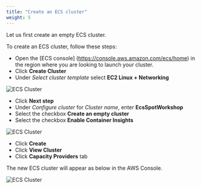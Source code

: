 ```yaml
---
title: "Create an ECS cluster"
weight: 5
---
```


Let us first create an empty ECS cluster.

To create an ECS cluster, follow these steps:

* Open the [ECS console] (https://console.aws.amazon.com/ecs/home) in the region where you are looking to launch your cluster.
* Click **Create Cluster**
* Under *Select cluster template* select **EC2 Linux + Networking**

![ECS Cluster](/images/ecs-spot-capacity-providers/ecs_cluster_type.png)

* Click **Next step**
* Under *Configure cluster* for *Cluster name*, enter **EcsSpotWorkshop**
* Select the checkbox **Create an empty cluster**
* Select the checkbox **Enable Container Insights**

![ECS Cluster](/images/ecs-spot-capacity-providers/ecs_create_cluster.png)

* Click **Create**
* Click **View Cluster**
* Click **Capacity Providers** tab
 
The new ECS cluster will appear as below in the AWS Console.  

![ECS Cluster](/images/ecs-spot-capacity-providers/ecs_empty_cluster.png)


